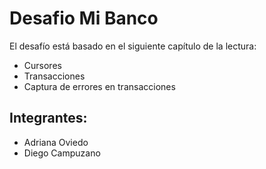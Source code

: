 # Desafio Mi Banco
El desafío está basado en el siguiente capítulo de la lectura:
- Cursores
- Transacciones
- Captura de errores en transacciones
## Integrantes:
- Adriana Oviedo
- Diego Campuzano
